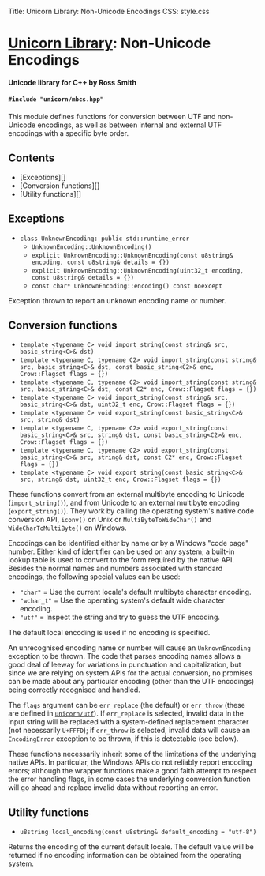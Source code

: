 Title: Unicorn Library: Non-Unicode Encodings
CSS: style.css

# [Unicorn Library](index.html): Non-Unicode Encodings #

#### Unicode library for C++ by Ross Smith ####

#### `#include "unicorn/mbcs.hpp"` ####

This module defines functions for conversion between UTF and non-Unicode
encodings, as well as between internal and external UTF encodings with a
specific byte order.

## Contents ##

* [Exceptions][]
* [Conversion functions][]
* [Utility functions][]

## Exceptions ##

* `class UnknownEncoding: public std::runtime_error`
    * `UnknownEncoding::UnknownEncoding()`
    * `explicit UnknownEncoding::UnknownEncoding(const u8string& encoding, const u8string& details = {})`
    * `explicit UnknownEncoding::UnknownEncoding(uint32_t encoding, const u8string& details = {})`
    * `const char* UnknownEncoding::encoding() const noexcept`

Exception thrown to report an unknown encoding name or number.

## Conversion functions ##

* `template <typename C> void import_string(const string& src, basic_string<C>& dst)`
* `template <typename C, typename C2> void import_string(const string& src, basic_string<C>& dst, const basic_string<C2>& enc, Crow::Flagset flags = {})`
* `template <typename C, typename C2> void import_string(const string& src, basic_string<C>& dst, const C2* enc, Crow::Flagset flags = {})`
* `template <typename C> void import_string(const string& src, basic_string<C>& dst, uint32_t enc, Crow::Flagset flags = {})`
* `template <typename C> void export_string(const basic_string<C>& src, string& dst)`
* `template <typename C, typename C2> void export_string(const basic_string<C>& src, string& dst, const basic_string<C2>& enc, Crow::Flagset flags = {})`
* `template <typename C, typename C2> void export_string(const basic_string<C>& src, string& dst, const C2* enc, Crow::Flagset flags = {})`
* `template <typename C> void export_string(const basic_string<C>& src, string& dst, uint32_t enc, Crow::Flagset flags = {})`

These functions convert from an external multibyte encoding to Unicode
(`import_string()`), and from Unicode to an external multibyte encoding
(`export_string()`). They work by calling the operating system's native code
conversion API, `iconv()` on Unix or `MultiByteToWideChar()` and
`WideCharToMultiByte()` on Windows.

Encodings can be identified either by name or by a Windows "code page" number.
Either kind of identifier can be used on any system; a built-in lookup table
is used to convert to the form required by the native API. Besides the normal
names and numbers associated with standard encodings, the following special
values can be used:

* `"char"` = Use the current locale's default multibyte character encoding.
* `"wchar_t"` = Use the operating system's default wide character encoding.
* `"utf"` = Inspect the string and try to guess the UTF encoding.

The default local encoding is used if no encoding is specified.

An unrecognised encoding name or number will cause an `UnknownEncoding`
exception to be thrown. The code that parses encoding names allows a good deal
of leeway for variations in punctuation and capitalization, but since we are
relying on system APIs for the actual conversion, no promises can be made
about any particular encoding (other than the UTF encodings) being correctly
recognised and handled.

The `flags` argument can be `err_replace` (the default) or `err_throw` (these
are defined in [`unicorn/utf`](utf.html)). If `err_replace` is selected,
invalid data in the input string will be replaced with a system-defined
replacement character (not necessarily `U+FFFD`); if `err_throw` is selected,
invalid data will cause an `EncodingError` exception to be thrown, if this is
detectable (see below).

These functions necessarily inherit some of the limitations of the underlying
native APIs. In particular, the Windows APIs do not reliably report encoding
errors; although the wrapper functions make a good faith attempt to respect
the error handling flags, in some cases the underlying conversion function
will go ahead and replace invalid data without reporting an error.

## Utility functions ##

* `u8string local_encoding(const u8string& default_encoding = "utf-8")`

Returns the encoding of the current default locale. The default value will be
returned if no encoding information can be obtained from the operating system.
